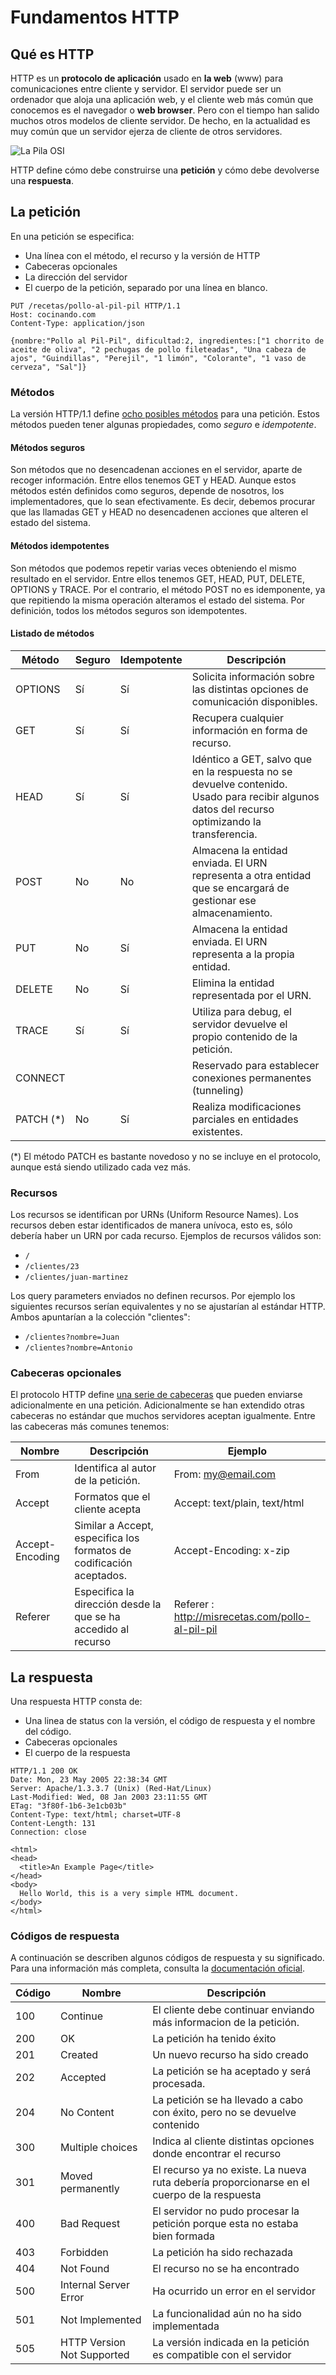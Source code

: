 # Fundamentos HTTP

## Qué es HTTP

HTTP es un **protocolo de aplicación** usado en **la web** (www) para comunicaciones entre cliente y servidor. El servidor puede ser un ordenador que aloja una aplicación web, y el cliente web más común que conocemos es el navegador o **web browser**. Pero con el tiempo han salido muchos otros modelos de cliente servidor. De hecho, en la actualidad es muy común que un servidor ejerza de cliente de otros servidores.

![La Pila OSI](http://www.washington.edu/lst/help/computing_fundamentals/networking/img/osi_model.jpg "La Pila OSI")

HTTP define cómo debe construirse una **petición** y cómo debe devolverse una **respuesta**.

## La petición

En una petición se especifica:
 * Una línea con el método, el recurso y la versión de HTTP
 * Cabeceras opcionales
 * La dirección del servidor
 * El cuerpo de la petición, separado por una línea en blanco.


```http-request
PUT /recetas/pollo-al-pil-pil HTTP/1.1
Host: cocinando.com
Content-Type: application/json

{nombre:"Pollo al Pil-Pil", dificultad:2, ingredientes:["1 chorrito de aceite de oliva", "2 pechugas de pollo fileteadas", "Una cabeza de ajos", "Guindillas", "Perejil", "1 limón", "Colorante", "1 vaso de cerveza", "Sal"]}

```


### Métodos

La versión HTTP/1.1 define [ocho posibles métodos](http://www.w3.org/Protocols/rfc2616/rfc2616-sec9.html) para una petición. Estos métodos pueden tener algunas propiedades, como _seguro_ e _idempotente_.

#### Métodos seguros

Son métodos que no desencadenan acciones en el servidor, aparte de recoger información. Entre ellos tenemos GET y HEAD. Aunque estos métodos estén definidos como seguros, depende de nosotros, los implementadores, que lo sean efectivamente. Es decir, debemos procurar que las llamadas GET y HEAD no desencadenen acciones que alteren el estado del sistema.

#### Métodos idempotentes

Son métodos que podemos repetir varias veces obteniendo el mismo resultado en el servidor. Entre ellos tenemos GET, HEAD, PUT, DELETE, OPTIONS y TRACE. Por el contrario, el método POST no es idemponente, ya que repitiendo la misma operación alteramos el estado del sistema. Por definición, todos los métodos seguros son idempotentes.


#### Listado de métodos

| Método    | Seguro      | Idempotente  | Descripción   |
|-----------|-------------|--------------|---------------|
| OPTIONS   | Sí          | Sí           | Solicita información sobre las distintas opciones de comunicación disponibles. |
| GET       | Sí          | Sí           | Recupera cualquier información en forma de recurso. |
| HEAD      | Sí          | Sí           | Idéntico a GET, salvo que en la respuesta no se devuelve contenido. Usado para recibir algunos datos del recurso optimizando la transferencia. |
| POST      | No          | No           | Almacena la entidad enviada. El URN representa a otra entidad que se encargará de gestionar ese almacenamiento. |
| PUT       | No          | Sí           | Almacena la entidad enviada. El URN representa a la propia entidad. |
| DELETE    | No          | Sí           | Elimina la entidad representada por el URN. |
| TRACE     | Sí          | Sí           | Utiliza para debug, el servidor devuelve el propio contenido de la petición. |
| CONNECT   |             |              | Reservado para establecer conexiones permanentes (tunneling) |
| PATCH (*) | No          | Sí           | Realiza modificaciones parciales en entidades existentes. |

(*) El método PATCH es bastante novedoso y no se incluye en el protocolo, aunque está siendo utilizado cada vez más.



### Recursos

Los recursos se identifican por URNs (Uniform Resource Names). Los recursos deben estar identificados de manera unívoca, esto es, sólo debería haber un URN por cada recurso. Ejemplos de recursos válidos son:

 - `/`
 - `/clientes/23`
 - `/clientes/juan-martinez`


Los query parameters enviados no definen recursos. Por ejemplo los siguientes recursos serían equivalentes y no se ajustarían al estándar HTTP. Ambos apuntarían a la colección "clientes":

 - `/clientes?nombre=Juan`
 - `/clientes?nombre=Antonio`


### Cabeceras opcionales

El protocolo HTTP define [una serie de cabeceras](http://www.w3.org/Protocols/HTTP/HTRQ_Headers.html) que pueden enviarse adicionalmente en una petición. Adicionalmente se han extendido otras cabeceras no estándar que muchos servidores aceptan igualmente. Entre las cabeceras más comunes tenemos:

| Nombre   | Descripción      | Ejemplo |
|----------|------------------|---------|
| From     | Identifica al autor de la petición. | From: my@email.com |
| Accept   | Formatos que el cliente acepta | Accept: text/plain, text/html |
| Accept-Encoding | Similar a Accept, especifica los formatos de codificación aceptados. | Accept-Encoding: x-zip |
| Referer  | Especifica la dirección desde la que se ha accedido al recurso | Referer : http://misrecetas.com/pollo-al-pil-pil |


## La respuesta

Una respuesta HTTP consta de:

 - Una linea de status con la versión, el código de respuesta y el nombre del código.
 - Cabeceras opcionales
 - El cuerpo de la respuesta

```http-response
HTTP/1.1 200 OK
Date: Mon, 23 May 2005 22:38:34 GMT
Server: Apache/1.3.3.7 (Unix) (Red-Hat/Linux)
Last-Modified: Wed, 08 Jan 2003 23:11:55 GMT
ETag: "3f80f-1b6-3e1cb03b"
Content-Type: text/html; charset=UTF-8
Content-Length: 131
Connection: close

<html>
<head>
  <title>An Example Page</title>
</head>
<body>
  Hello World, this is a very simple HTML document.
</body>
</html>
```

### Códigos de respuesta

A continuación se describen algunos códigos de respuesta y su significado. Para una información más completa, consulta la [documentación oficial](http://www.w3.org/Protocols/rfc2616/rfc2616-sec10.html).

| Código | Nombre | Descripción |
| -------|--------|-------------|
| 100    | Continue | El cliente debe continuar enviando más informacion de la petición. |
| 200    | OK | La petición ha tenido éxito |
| 201    | Created | Un nuevo recurso ha sido creado |
| 202    | Accepted | La petición se ha aceptado y será procesada. |
| 204    | No Content | La petición se ha llevado a cabo con éxito, pero no se devuelve contenido |
| 300    | Multiple choices | Indica al cliente distintas opciones donde encontrar el recurso |
| 301    | Moved permanently | El recurso ya no existe. La nueva ruta debería proporcionarse en el cuerpo de la respuesta |
| 400    | Bad Request | El servidor no pudo procesar la petición porque esta no estaba bien formada |
| 403    | Forbidden | La petición ha sido rechazada |
| 404    | Not Found | El recurso no se ha encontrado |
| 500    | Internal Server Error | Ha ocurrido un error en el servidor |
| 501    | Not Implemented | La funcionalidad aún no ha sido implementada |
| 505    | HTTP Version Not Supported | La versión indicada en la petición es compatible con el servidor |



